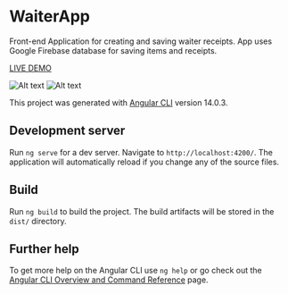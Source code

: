 # WaiterApp

Front-end Application for creating and saving waiter receipts. App uses Google Firebase database for saving items and receipts.

[LIVE DEMO](https://angular-waiter-app.netlify.app/newreceipt)

![Alt text](https://i.im.ge/2022/08/15/OudOEr.waiterapp.png "Waiter-app")
![Alt text](https://i.im.ge/2022/08/15/OuqIFC.download.png "Waiter-app")

This project was generated with [Angular CLI](https://github.com/angular/angular-cli) version 14.0.3.

## Development server

Run `ng serve` for a dev server. Navigate to `http://localhost:4200/`. The application will automatically reload if you change any of the source files.

## Build

Run `ng build` to build the project. The build artifacts will be stored in the `dist/` directory.

## Further help

To get more help on the Angular CLI use `ng help` or go check out the [Angular CLI Overview and Command Reference](https://angular.io/cli) page.
